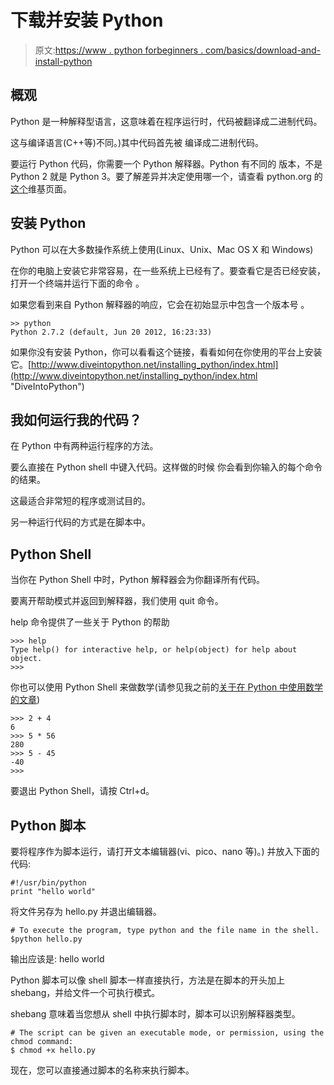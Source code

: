 # 下载并安装 Python

> 原文:[https://www . python forbeginners . com/basics/download-and-install-python](https://www.pythonforbeginners.com/basics/download-and-install-python)

## 概观

Python 是一种解释型语言，这意味着在程序运行时，代码被翻译成二进制代码。

这与编译语言(C++等)不同。)其中代码首先被
编译成二进制代码。

要运行 Python 代码，你需要一个 Python 解释器。Python 有不同的
版本，不是 Python 2 就是 Python 3。要了解差异并决定使用哪一个，请查看 python.org 的[这个](https://wiki.python.org/moin/Python2orPython3 "moin")维基页面。

## 安装 Python

Python 可以在大多数操作系统上使用(Linux、Unix、Mac OS X 和 Windows)

在你的电脑上安装它非常容易，在一些系统上已经有了。要查看它是否已经安装，打开一个终端并运行下面的命令
。

如果您看到来自 Python 解释器的响应，它会在初始显示中包含一个版本号
。

```
>> python
Python 2.7.2 (default, Jun 20 2012, 16:23:33) 
```

如果你没有安装 Python，你可以看看这个链接，看看如何在你使用的平台上安装它。[http://www.diveintopython.net/installing_python/index.html](http://www.diveintopython.net/installing_python/index.html "DiveIntoPython")

## 我如何运行我的代码？

在 Python 中有两种运行程序的方法。

要么直接在 Python shell 中键入代码。这样做的时候
你会看到你输入的每个命令的结果。

这最适合非常短的程序或测试目的。

另一种运行代码的方式是在脚本中。

## Python Shell

当你在 Python Shell 中时，Python 解释器会为你翻译所有代码。

要离开帮助模式并返回到解释器，我们使用 quit 命令。

help 命令提供了一些关于 Python 的帮助

```
>>> help
Type help() for interactive help, or help(object) for help about object.
>>> 
```

你也可以使用 Python Shell 来做数学(请参见我之前的[关于在 Python 中使用数学的文章](https://www.pythonforbeginners.com/basics/using-math-in-python "using_math"))

```
>>> 2 + 4
6
>>> 5 * 56
280
>>> 5 - 45
-40
>>> 
```

要退出 Python Shell，请按 Ctrl+d。

## Python 脚本

要将程序作为脚本运行，请打开文本编辑器(vi、pico、nano 等)。)
并放入下面的代码:

```
#!/usr/bin/python  
print "hello world" 
```

将文件另存为 hello.py 并退出编辑器。

```
# To execute the program, type python and the file name in the shell. 
$python hello.py 
```

输出应该是:
hello world

Python 脚本可以像 shell 脚本一样直接执行，方法是在脚本的开头加上
shebang，并给文件一个可执行模式。

shebang 意味着当您想从 shell 中执行脚本时，脚本可以识别解释器类型。

```
# The script can be given an executable mode, or permission, using the chmod command:
$ chmod +x hello.py 
```

现在，您可以直接通过脚本的名称来执行脚本。